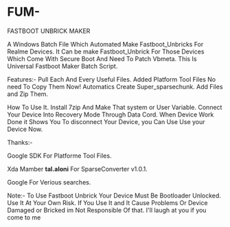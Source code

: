 # FUM-
FASTBOOT UNBRICK MAKER


A Windows Batch File Which Automated Make Fastboot_Unbricks For Realme Devices. 
It Can be make Fastboot_Unbrick For Those Devices Which Come With Secure Boot And Need To Patch Vbmeta. 
This Is Universal Fastboot Maker Batch Script. 

Features:-
Pull Each And Every Useful Files.
Added Platform Tool Files No need To Copy Them Now!
Automatics Create Super_sparsechunk.
Add Files and Zip Them.

How To Use It.
Install 7zip And Make That system or User Variable.
Connect Your Device Into Recovery Mode Through Data Cord.
When Device Work Done it Shows You To disconnect Your Device, you Can Use Use your Device Now.


Thanks:-

Google SDK For Platforme Tool Files.

Xda Mamber **tal.aloni** For SparseConverter v1.0.1.

Google For Verious searches.

Note:-
To Use Fastboot Unbrick Your Device Must Be Bootloader Unlocked.
Use It At Your Own Risk.
If You Use It and It Cause Problems Or Device Damaged or Bricked im Not Responsible Of that.
I'll laugh at you if you come to me

